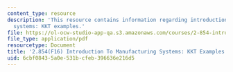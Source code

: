 ```yaml
---
content_type: resource
description: 'This resource contains information regarding introduction to manufacturing
  systems: KKT examples.'
file: https://ol-ocw-studio-app-qa.s3.amazonaws.com/courses/2-854-introduction-to-manufacturing-systems-fall-2016/6cbf08435a0e531bcfeb396636e216d5_MIT2_854F16_KktExample.pdf
file_type: application/pdf
resourcetype: Document
title: '2.854(F16) Introduction To Manufacturing Systems: KKT Examples'
uid: 6cbf0843-5a0e-531b-cfeb-396636e216d5
---
```

